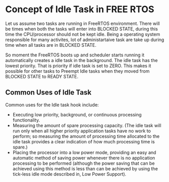 # Concept of Idle Task in FREE RTOS

Let us assume two tasks are running in FreeRTOS environment. There will be times when both the tasks will enter into BLOCKED STATE, during this time the CPU/processor should not be kept idle.  Being a operating system responsible for many activites, lot of administartaive task are take up during time when all tasks are in BLOCKED STATE. 

So moment the FreeRTOS boots up and scheduler starts running it automatically creates a idle task in the background. The idle task has the lowest priority. That is priority if idle task is set to ZERO. This makes it possible for other tasks to Preempt Idle tasks when they moved from BLOCKED STATE to READY STATE.

## Common Uses of Idle Task
Common uses for the Idle task hook include: 

* Executing low priority, background, or continuous processing functionality. 
* Measuring the amount of spare processing capacity. (The idle task will run only when all higher priority application tasks have no work to perform; so measuring the amount of processing time allocated to the idle task provides a clear indication of how much processing time is spare.) 
* Placing the processor into a low power mode, providing an easy and automatic method of saving power whenever there is no application processing to be performed (although the power saving that can be achieved using this method is less than can be achieved by using the tick-less idle mode described in, Low Power Support). 
